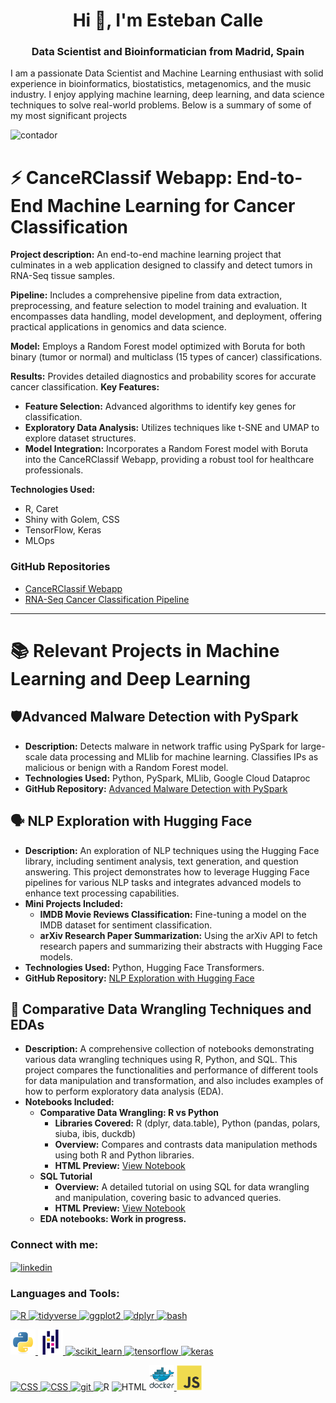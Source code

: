<h1 align="center">Hi 👋, I'm Esteban Calle</h1>
<h3 align="center">Data Scientist and Bioinformatician from Madrid, Spain</h3>

I am a passionate Data Scientist and Machine Learning enthusiast with solid experience in bioinformatics, biostatistics, metagenomics, and the music industry. I enjoy applying machine learning, deep learning, and data science techniques to solve real-world problems. Below is a summary of some of my most significant projects

<p align="left"> <img src="https://komarev.com/ghpvc/?username=technoyloquesurja&label=Profile%20views&color=0e75b6&style=flat" alt="contador" /> </p>

# ⚡ **CanceRClassif Webapp: End-to-End Machine Learning for Cancer Classification**

**Project description:** An end-to-end machine learning project that culminates in a web application designed to classify and detect tumors in RNA-Seq tissue samples.

**Pipeline:** Includes a comprehensive pipeline from data extraction, preprocessing, and feature selection to model training and evaluation. It encompasses data handling, model development, and deployment, offering practical applications in genomics and data science.

**Model:** Employs a Random Forest model optimized with Boruta for both binary (tumor or normal) and multiclass (15 types of cancer) classifications.

**Results:** Provides detailed diagnostics and probability scores for accurate cancer classification.
**Key Features:**
- **Feature Selection:** Advanced algorithms to identify key genes for classification.
- **Exploratory Data Analysis:** Utilizes techniques like t-SNE and UMAP to explore dataset structures.
- **Model Integration:** Incorporates a Random Forest model with Boruta into the CanceRClassif Webapp, providing a robust tool for healthcare professionals.

**Technologies Used:**
- R, Caret
- Shiny with Golem, CSS
- TensorFlow, Keras
- MLOps

### GitHub Repositories
- [CanceRClassif Webapp](https://github.com/estebancalle/Cancerclassif)
- [RNA-Seq Cancer Classification Pipeline](https://github.com/estebancalle/tcga_cancer_classification)



---

# 📚 **Relevant Projects in Machine Learning and Deep Learning**

## **🛡️Advanced Malware Detection with PySpark**
  - **Description:** Detects malware in network traffic using PySpark for large-scale data processing and MLlib for machine learning. Classifies IPs as malicious or benign with a Random Forest model.
  - **Technologies Used:** Python, PySpark, MLlib, Google Cloud Dataproc
  - **GitHub Repository:** [Advanced Malware Detection with PySpark](https://github.com/estebancalle/advanced-malware-detection-pyspark)

## 🗣️ **NLP Exploration with Hugging Face**
- **Description:** An exploration of NLP techniques using the Hugging Face library, including sentiment analysis, text generation, and question answering. This project demonstrates how to leverage Hugging Face pipelines for various NLP tasks and integrates advanced models to enhance text processing capabilities.
- **Mini Projects Included:**
  - **IMDB Movie Reviews Classification:** Fine-tuning a model on the IMDB dataset for sentiment classification.
  - **arXiv Research Paper Summarization:** Using the arXiv API to fetch research papers and summarizing their abstracts with Hugging Face models.
- **Technologies Used:** Python, Hugging Face Transformers.
- **GitHub Repository:** [NLP Exploration with Hugging Face](https://github.com/estebancalle/NLP-Exploration/tree/main)

## 🧹 **Comparative Data Wrangling Techniques and EDAs**
  - **Description:** A comprehensive collection of notebooks demonstrating various data wrangling techniques using R, Python, and SQL. This project compares the functionalities and performance of different tools for data manipulation and transformation, and also includes examples of how to perform exploratory data analysis (EDA). 
  - **Notebooks Included:**
    - **Comparative Data Wrangling: R vs Python**
      - **Libraries Covered:** R (dplyr, data.table), Python (pandas, polars, siuba, ibis, duckdb)
      - **Overview:** Compares and contrasts data manipulation methods using both R and Python libraries.
      - **HTML Preview:** [View Notebook](https://htmlpreview.github.io/?https://github.com/estebancalle/data-wrangling-and-eda/blob/main/Data_manipulation_libraries_Dplyr_Polars_Pandas_ibis_Siuba.html)
    - **SQL Tutorial**
      - **Overview:** A detailed tutorial on using SQL for data wrangling and manipulation, covering basic to advanced queries.
      - **HTML Preview:** [View Notebook](https://htmlpreview.github.io/?https://github.com/estebancalle/data-wrangling-and-eda/blob/main/SQL-TUTORIAL.html)
    - **EDA notebooks: Work in progress.**

<h3 align="left">Connect with me:</h3>
<p align="left">
<a href="https://www.linkedin.com/in/esteban-calle-fern%C3%A1ndez/" target="blank"><img align="center" src="https://raw.githubusercontent.com/rahuldkjain/github-profile-readme-generator/master/src/images/icons/Social/linked-in-alt.svg" alt="linkedin" height="30" width="40" /></a>
</p>

<h3 align="left">Languages and Tools:</h3>
<p align="left"> 
<a href="https://posit.co/download/rstudio-desktop/" target="_blank" rel="noreferrer"> <img src="https://www.vectorlogo.zone/logos/r-project/r-project-official.svg" alt="R" width="40" height="40"/> 
<a href="https://www.tidyverse.org/" target="_blank" rel="noreferrer"> <img src="https://raw.githubusercontent.com/simple-icons/simple-icons/master/icons/tidyverse.svg" alt="tidyverse" width="40" height="40"/> </a> 
<a href="https://ggplot2.tidyverse.org/" target="_blank" rel="noreferrer"> <img src="https://ggplot2.tidyverse.org/logo.png" alt="ggplot2" width="40" height="40"/> </a> 
<a href="https://dplyr.tidyverse.org/" target="_blank" rel="noreferrer"> <img src="https://dplyr.tidyverse.org/logo.png" alt="dplyr" width="40" height="40"/> </a> 
<a href="https://shiny.posit.co/" target="_blank" rel="noreferrer"> <img src="https://shiny.posit.co/images/shiny-solo.png" alt="bash" width="40" height="40"/> </a> 


<a href="https://www.python.org" target="_blank" rel="noreferrer"> <img src="https://raw.githubusercontent.com/devicons/devicon/master/icons/python/python-original.svg" alt="python" width="40" height="40"/> </a> 
<a href="https://pandas.pydata.org/" target="_blank" rel="noreferrer"> <img src="https://raw.githubusercontent.com/devicons/devicon/2ae2a900d2f041da66e950e4d48052658d850630/icons/pandas/pandas-original.svg" alt="pandas" width="40" height="40"/> </a> 
<a href="https://scikit-learn.org/" target="_blank" rel="noreferrer"> <img src="https://upload.wikimedia.org/wikipedia/commons/0/05/Scikit_learn_logo_small.svg" alt="scikit_learn" width="40" height="40"/> </a>
<a href="https://www.tensorflow.org" target="_blank" rel="noreferrer"> <img src="https://www.vectorlogo.zone/logos/tensorflow/tensorflow-icon.svg" alt="tensorflow" width="40" height="40"/> </a> 
<a href="https://keras.io/" target="_blank" rel="noreferrer"> <img src="https://upload.wikimedia.org/wikipedia/commons/a/ae/Keras_logo.svg" alt="keras" width="40" height="40"/> </a> 

</p>

<a href="https://www.gnu.org/software/bash/" target="_blank" rel="noreferrer"> <img src="https://db.cs.uni-tuebingen.de/teaching/ws2223/sql-is-a-programming-language/logo.svg" alt="CSS" width="40" height="40"/> 
<a href="https://www.gnu.org/software/bash/" target="_blank" rel="noreferrer"> <img src="https://upload.wikimedia.org/wikipedia/commons/4/4b/Bash_Logo_Colored.svg" alt="CSS" width="40" height="40"/> 
<a href="https://git-scm.com/" target="_blank" rel="noreferrer"> <img src="https://www.vectorlogo.zone/logos/git-scm/git-scm-icon.svg" alt="git" width="40" height="40"/> </a>
<a  target="_blank" rel="noreferrer"> <img src="https://www.vectorlogo.zone/logos/w3_css/w3_css-official.svg" alt="R" width="40" height="40"/> 
<a target="_blank" rel="noreferrer"> <img src="https://www.vectorlogo.zone/logos/w3_html5/w3_html5-icon.svg" alt="HTML" width="40" height="40"/> 
</a> <a href="https://www.docker.com/" target="_blank" rel="noreferrer"> <img src="https://raw.githubusercontent.com/devicons/devicon/master/icons/docker/docker-original-wordmark.svg" alt="docker" width="40" height="40"/> </a> 
 <a href="https://developer.mozilla.org/en-US/docs/Web/JavaScript" target="_blank" rel="noreferrer"> <img src="https://raw.githubusercontent.com/devicons/devicon/master/icons/javascript/javascript-original.svg" alt="javascript" width="40" height="40"/> </a> 


